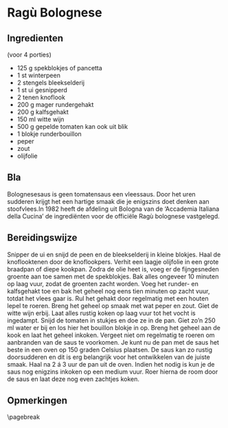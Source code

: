 # Ragù Bolognese

## Ingredienten

(voor 4 porties)

  * 125 g spekblokjes of pancetta
  * 1 st winterpeen
  * 2 stengels bleekselderij
  * 1 st ui gesnipperd
  * 2 tenen knoflook
  * 200 g mager rundergehakt
  * 200 g kalfsgehakt
  * 150 ml witte wijn
  * 500 g gepelde tomaten kan ook uit blik
  * 1 blokje runderbouillon
  * peper
  * zout
  * olijfolie

## Bla

Bolognesesaus is geen tomatensaus een vleessaus. Door het uren sudderen krijgt het een hartige smaak die je enigszins doet denken aan stoofvlees.In 1982 heeft de afdeling uit Bologna van de ‘Accademia Italiana della Cucina’ de ingrediënten voor de officiële Ragù bolognese vastgelegd. 

## Bereidingswijze

Snipper de ui en snijd de peen en de bleekselderij in kleine blokjes. Haal de knoflooktenen door de knoflookpers.
Verhit een laagje olijfolie in een grote braadpan of diepe kookpan. Zodra de olie heet is, voeg er de fijngesneden groente aan toe samen met de spekblokjes. Bak alles ongeveer 10 minuten op laag vuur, zodat de groenten zacht worden.
Voeg het runder- en kalfsgehakt toe en bak het geheel nog eens tien minuten op zacht vuur, totdat het vlees gaar is. Rul het gehakt door regelmatig met een houten lepel te roeren. Breng het geheel op smaak met wat peper en zout.
Giet de witte wijn erbij. Laat alles rustig koken op laag vuur tot het vocht is ingedampt.
Snijd de tomaten in stukjes en doe ze in de pan. Giet zo’n 250 ml water er bij en los hier het bouillon blokje in op. Breng het geheel aan de kook en laat het geheel inkoken. Vergeet niet om regelmatig te roeren om aanbranden van de saus te voorkomen.
Je kunt nu de pan met de saus het beste in een oven op 150 graden Celsius plaatsen. De saus kan zo rustig doorsudderen en dit is erg belangrijk voor het ontwikkelen van de juiste smaak.
Haal na 2 á 3 uur de pan uit de oven. Indien het nodig is kun je de saus nog enigzins inkoken op een medium vuur. Roer hierna de room door de saus en laat deze nog even zachtjes koken.

## Opmerkingen

\pagebreak
